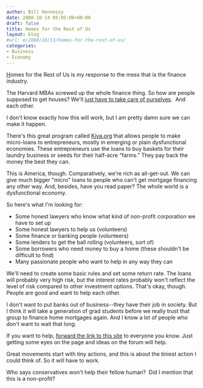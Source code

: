 ```yaml
---
author: Bill Hennessy
date: 2008-10-14 05:05:08+00:00
draft: false
title: Homes for the Rest of Us
layout: blog
#url: e/2008/10/13/homes-for-the-rest-of-us/
categories:
- Business
- Economy
---
```


[H](https://homesforus.ning.com/)omes for the Rest of Us is my response to the mess that is the finance industry. 

The Harvard MBAs screwed up the whole finance thing. So how are people supposed to get houses?
We'll [just have to take care of ourselves](https://homesforus.ning.com/).  And each other.

I don't know exactly how this will work, but I am pretty damn sure we can make it happen.

There's this great program called [Kiva.org](https://www.kiva.org/) that allows people to make micro-loans to entrepreneurs, mostly in emerging or plain dysfunctional economies. These entrepreneurs use the loans to buy baskets for their laundry business or seeds for their half-acre "farms." They pay back the money the best they can.

This is America, though. Comparatively, we're rich as all-get-out. We can give much bigger "micro" loans to people who can't get mortgage financing any other way. And, besides, have you read paper? The whole world is a dysfunctional economy.

So here's what I'm looking for:

* Some honest lawyers who know what kind of non-profit corporation we have to set up
* Some honest lawyers to help us (volunteers)
* Some finance or banking people (volunteers)
* Some lenders to get the ball rolling (volunteers, sort of)
* Some borrowers who need money to buy a home (these shouldn't be difficult to find)
* Many passionate people who want to help in any way they can

We'll need to create some basic rules and set some return rate. The loans will probably very high risk, but the interest rates probably won't reflect the level of risk compared to other investment options. That's okay, though. People are good and want to help each other.

I don't want to put banks out of business--they have their job in society. But I think it will take a generation of grad students before we really trust that group to finance home mortgages again. And I know a lot of people who don't want to wait that long.

If you want to help, [forward the link to this site](https://homesforus.ning.com/) to everyone you know. Just getting some eyes on the page and ideas on the forum will help.

Great movements start with tiny actions, and this is about the tiniest action I could think of. So it will have to work.

Who says conservatives won't help their fellow human?  Did I mention that this is a non-profit?
